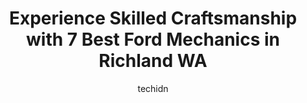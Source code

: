 ---
layout: ampstory
image: https://images.unsplash.com/photo-1571224237891-bfb45fcf0920?ixlib=rb-4.0.3&ixid=MnwxMjA3fDB8MHxwaG90by1wYWdlfHx8fGVufDB8fHx8&auto=format&fit=crop&w=640&h=853&q=80
author: techidn
featured: false
description: When it comes to maintaining and repairing your vehicle in Richland WA, USA, you deserve nothing but the best. Thats why the 7 best Ford Mechanic in the area are here to offer their experti
title: Experience Skilled Craftsmanship with 7 Best Ford Mechanics in Richland WA
cover:
   title: Experience Skilled Craftsmanship with 7 Best Ford Mechanics in Richland WA
   subtitle: Rickpate
   background: https://images.unsplash.com/photo-1571224237891-bfb45fcf0920?ixlib=rb-4.0.3&ixid=MnwxMjA3fDB8MHxwaG90by1wYWdlfHx8fGVufDB8fHx8&auto=format&fit=crop&w=640&h=853&q=80

pages: 
 - layout: thirds
   top: <h1>#1 West Richland Auto Repair</h1>
   bottom: "<p>We love west richland auto repair! Super professional and friendly, very understanding with our situation and always communicated and kept in touch with us while they did</p>"
   background: https://www.knot35.com/toplist/wp-content/uploads/2023/06/best-ford-mechanic-1-in-richland-wa-1685833541.jpeg
   backgroundblur: true
 - layout: thirds
   top: <h1>#2 Richland Collision Services</h1>
   bottom: "<p>76 Wellsian Way #4111, Richland, WA 99352, United States</p>"
   background: https://www.knot35.com/toplist/wp-content/uploads/2023/06/best-ford-mechanic-2-in-richland-wa-1685833541.jpeg
   cta:
      link: https://www.knot35.com/toplist/experience-skilled-craftsmanship-with-7-best-ford-mechanics-in-richland-wa/
      text: Experience Skilled Craftsmanship with 7 Best Ford Mechanics in Richland WA
 - layout: thirds
   top: <h1>#3 Deans Automotive Repair</h1>
   bottom: "<p>2676 Van Giesen St, Richland, WA 99354, United States</p>"
   background: https://www.knot35.com/toplist/wp-content/uploads/2023/06/best-ford-mechanic-3-in-richland-wa-1685833542.jpeg
   cta:
      link: https://www.knot35.com/toplist/experience-skilled-craftsmanship-with-7-best-ford-mechanics-in-richland-wa/
      text: Experience Skilled Craftsmanship with 7 Best Ford Mechanics in Richland WA
 - layout: thirds
   top: <h1>#4 Redline Automotive</h1>
   bottom: "<p>1910 Terminal Dr, Richland, WA 99354, United States</p>"
   background: https://images.unsplash.com/photo-1522441815192-d9f04eb0615c?ixlib=rb-4.0.3&ixid=MnwxMjA3fDB8MHxwaG90by1wYWdlfHx8fGVufDB8fHx8&auto=format&fit=crop&w=640&h=853&q=80
   cta:
      link: https://www.knot35.com/toplist/experience-skilled-craftsmanship-with-7-best-ford-mechanics-in-richland-wa/
      text: Experience Skilled Craftsmanship with 7 Best Ford Mechanics in Richland WA
 - layout: thirds
   top: <h1>#5 Cronks Automotive</h1>
   bottom: "<p>90 Wellsian Way, Richland, WA 99352, United States</p>"
   background: https://images.unsplash.com/photo-1618005182384-a83a8bd57fbe?ixlib=rb-4.0.3&ixid=MnwxMjA3fDB8MHxwaG90by1wYWdlfHx8fGVufDB8fHx8&auto=format&fit=crop&w=640&h=853&q=80
   cta:
      link: https://www.knot35.com/toplist/experience-skilled-craftsmanship-with-7-best-ford-mechanics-in-richland-wa/
      text: Experience Skilled Craftsmanship with 7 Best Ford Mechanics in Richland WA
 - layout: thirds
   top: <h1>#6 AUTO EXPERTS</h1>
   bottom: "<p>420 Wellhouse Loop, Richland, WA 99352, United States</p>"
   background: https://images.unsplash.com/photo-1553949345-eb786bb3f7ba?ixlib=rb-4.0.3&ixid=MnwxMjA3fDB8MHxwaG90by1wYWdlfHx8fGVufDB8fHx8&auto=format&fit=crop&w=640&h=853&q=80
   cta:
      link: https://www.knot35.com/toplist/experience-skilled-craftsmanship-with-7-best-ford-mechanics-in-richland-wa/
      text: Experience Skilled Craftsmanship with 7 Best Ford Mechanics in Richland WA
 - layout: thirds
   top: <h1>#7 3 Rivers Diesel and Repair</h1>
   bottom: "<p>2159 Henderson Loop, Richland, WA 99354, United States</p>"
   background: https://images.unsplash.com/photo-1595364397663-fca4f075d796?ixlib=rb-4.0.3&ixid=MnwxMjA3fDB8MHxwaG90by1wYWdlfHx8fGVufDB8fHx8&auto=format&fit=crop&w=640&h=853&q=80
   cta:
      link: https://www.knot35.com/toplist/experience-skilled-craftsmanship-with-7-best-ford-mechanics-in-richland-wa/
      text: Experience Skilled Craftsmanship with 7 Best Ford Mechanics in Richland WA
 - layout: thirds
   middle: Continue reading...
   background: https://images.unsplash.com/photo-1567095761054-7a02e69e5c43?ixlib=rb-4.0.3&ixid=MnwxMjA3fDB8MHxwaG90by1wYWdlfHx8fGVufDB8fHx8&auto=format&fit=crop&w=640&h=853&q=80
   cta:
      link: https://www.knot35.com/toplist/experience-skilled-craftsmanship-with-7-best-ford-mechanics-in-richland-wa/
      text: Experience Skilled Craftsmanship with 7 Best Ford Mechanics in Richland WA
      
---